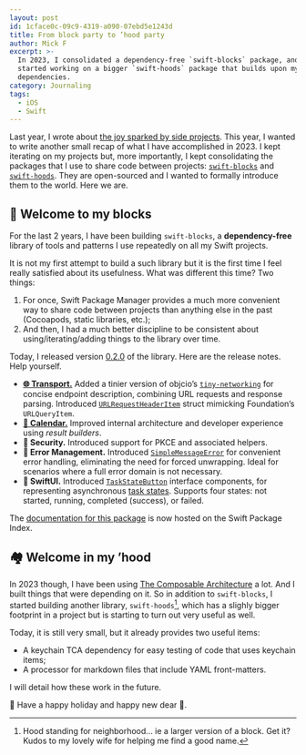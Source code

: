 ```yaml
---
layout: post
id: 1cface0c-09c9-4319-a090-07ebd5e1243d
title: From block party to ’hood party
author: Mick F
excerpt: >-
  In 2023, I consolidated a dependency-free `swift-blocks` package, and I
  started working on a bigger `swift-hoods` package that builds upon my favorite
  dependencies.
category: Journaling
tags:
  - iOS
  - Swift
---
```


Last year, I wrote about [the joy sparked by side projects][4]. This year, I
wanted to write another small recap of what I have accomplished in 2023. I kept
iterating on my projects but, more importantly, I kept consolidating the
packages that I use to share code between projects:
[`swift-blocks`](https://github.com/dirtyhenry/swift-blocks) and
[`swift-hoods`](https://github.com/dirtyhenry/swift-hoods). They are
open-sourced and I wanted to formally introduce them to the world. Here we are.

## 🧱 Welcome to my blocks

For the last 2 years, I have been building `swift-blocks`, a **dependency-free**
library of tools and patterns I use repeatedly on all my Swift projects.

It is not my first attempt to build a such library but it is the first time I
feel really satisfied about its usefulness. What was different this time? Two
things:

1. For once, Swift Package Manager provides a much more convenient way to share
   code between projects than anything else in the past (Cocoapods, static
   libraries, etc.);
2. And then, I had a much better discipline to be consistent about
   using/iterating/adding things to the library over time.

Today, I released version [0.2.0][3] of the library. Here are the release notes.
Help yourself.

- [**🌐 Transport.**][1] Added a tinier version of objcio’s
  [`tiny-networking`](https://github.com/objcio/tiny-networking) for concise
  endpoint description, combining URL requests and response parsing. Introduced
  [`URLRequestHeaderItem`](https://swiftpackageindex.com/dirtyhenry/swift-blocks/0.2.0/documentation/blocks/urlrequestheaderitem)
  struct mimicking Foundation’s `URLQueryItem`.
- [**📅 Calendar.**][2] Improved internal architecture and developer experience
  using _result builders_.
- **🔐 Security.** Introduced support for PKCE and associated helpers.
- **🛟 Error Management.** Introduced
  [`SimpleMessageError`](https://swiftpackageindex.com/dirtyhenry/swift-blocks/0.2.0/documentation/blocks/simplemessageerror)
  for convenient error handling, eliminating the need for forced unwrapping.
  Ideal for scenarios where a full error domain is not necessary.
- **🎨 SwiftUI.** Introduced
  [`TaskStateButton`](https://swiftpackageindex.com/dirtyhenry/swift-blocks/0.2.0/documentation/blocks/taskstatebutton)
  interface components, for representing asynchronous
  [task states](https://swiftpackageindex.com/dirtyhenry/swift-blocks/0.2.0/documentation/blocks/taskstate).
  Supports four states: not started, running, completed (success), or failed.

The [documentation for this package][0] is now hosted on the Swift Package
Index.

## 🏘️ Welcome in my ’hood

In 2023 though, I have been using
[The Composable Architecture](https://github.com/pointfreeco/swift-composable-architecture)
a lot. And I built things that were depending on it. So in addition to
`swift-blocks`, I started building another library, `swift-hoods`[^1], which has
a slighly bigger footprint in a project but is starting to turn out very useful
as well.

Today, it is still very small, but it already provides two useful items:

- A keychain TCA dependency for easy testing of code that uses keychain items;
- A processor for markdown files that include YAML front-matters.

I will detail how these work in the future.

🎄 Have a happy holiday and happy new dear 🥂.

[^1]:
    Hood standing for neighborhood… ie a larger version of a block. Get it?
    Kudos to my lovely wife for helping me find a good name.

[0]: https://swiftpackageindex.com/
[1]:
  https://swiftpackageindex.com/dirtyhenry/swift-blocks/0.2.0/documentation/blocks/networking
[2]:
  https://swiftpackageindex.com/dirtyhenry/swift-blocks/0.2.0/documentation/blocks/calendar
[3]: https://github.com/dirtyhenry/swift-blocks/releases/tag/0.2.0
[4]: https://bootstragram.com/blog/side-projects-2022/
